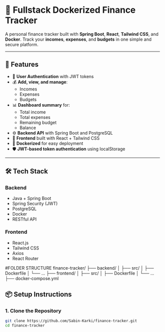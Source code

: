 # 💸 Fullstack Dockerized Finance Tracker

A personal finance tracker built with **Spring Boot**, **React**, **Tailwind CSS**, and **Docker**. Track your **incomes**, **expenses**, and **budgets** in one simple and secure platform.

---

## 🚀 Features

- 🔐 **User Authentication** with JWT tokens
- 💰 **Add, view, and manage**:
  - Incomes
  - Expenses
  - Budgets
- 📊 **Dashboard summary** for:
  - Total income
  - Total expenses
  - Remaining budget
  - Balance
- ⚙️ **Backend API** with Spring Boot and PostgreSQL
- 🎨 **Frontend** built with React + Tailwind CSS
- 🐳 **Dockerized** for easy deployment
- 🛡️ **JWT-based token authentication** using localStorage

---

## 🛠️ Tech Stack

### Backend
- Java + Spring Boot
- Spring Security (JWT)
- PostgreSQL
- Docker
- RESTful API

### Frontend
- React.js
- Tailwind CSS
- Axios
- React Router


#FOLDER STRUCTURE
finance-tracker/
├── backend/
│   ├── src/
│   ├── Dockerfile
│   └── ...
├── frontend/
│   ├── src/
│   ├── Dockerfile
│   └── ...
├── docker-compose.yml


## 📦 Setup Instructions

### 1. Clone the Repository
```bash
git clone https://github.com/Sabin-Karki/finance-tracker.git
cd finance-tracker

